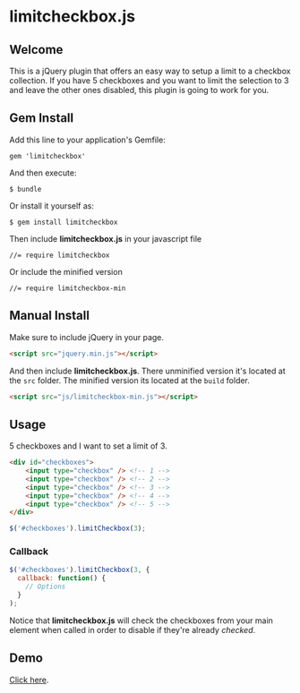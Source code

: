 limitcheckbox.js
===========

## Welcome

This is a jQuery plugin that offers an easy way to setup a limit to a checkbox collection. If you have 5 checkboxes and you want to limit the selection to 3 and leave the other ones disabled, this plugin is going to work for you.

## Gem Install

Add this line to your application's Gemfile:

    gem 'limitcheckbox'

And then execute:

    $ bundle

Or install it yourself as:

    $ gem install limitcheckbox

Then include **limitcheckbox.js** in your javascript file

    //= require limitcheckbox

Or include the minified version

    //= require limitcheckbox-min


## Manual Install

Make sure to include jQuery in your page.

```html
<script src="jquery.min.js"></script>
```

And then include **limitcheckbox.js**. There unminified version it's located at the `src` folder. The minified version its located at the `build` folder. 

```html
<script src="js/limitcheckbox-min.js"></script>
```

## Usage

5 checkboxes and I want to set a limit of 3.

```html
<div id="checkboxes">
    <input type="checkbox" /> <!-- 1 -->
    <input type="checkbox" /> <!-- 2 -->
    <input type="checkbox" /> <!-- 3 -->
    <input type="checkbox" /> <!-- 4 -->
    <input type="checkbox" /> <!-- 5 -->
</div>
```
```javascript
$('#checkboxes').limitCheckbox(3);
```

### Callback
```javascript
$('#checkboxes').limitCheckbox(3, {
  callback: function() {
    // Options
  }
);
```

Notice that **limitcheckbox.js** will check the checkboxes from your main element when called in order to disable if they're already *checked*.

## Demo

[Click here](http://jsfiddle.net/kinduff/wBZk9/).
